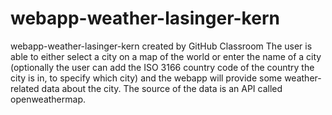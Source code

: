 # webapp-weather-lasinger-kern
webapp-weather-lasinger-kern created by GitHub Classroom
The user is able to either select a city on a map of the world or enter the name of a city (optionally the user can add the ISO 3166 country code of the country the city is in, to specify which city) and the webapp will provide some weather-related data about the city.
The source of the data is an API called openweathermap.
